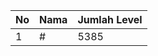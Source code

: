 | No | Nama            | Jumlah Level |
|----|-----------------|--------------|
| 1  | #    |    5385        |
